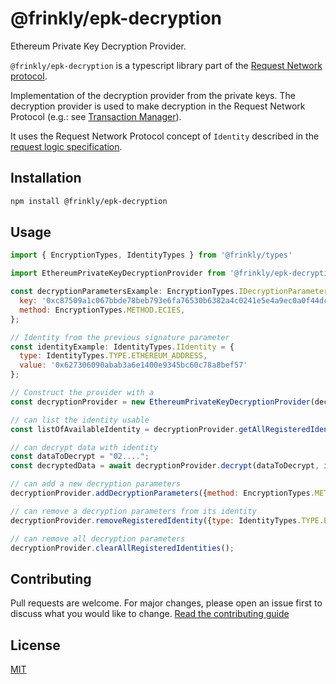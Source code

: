 # @frinkly/epk-decryption

Ethereum Private Key Decryption Provider.

`@frinkly/epk-decryption` is a typescript library part of the [Request Network protocol](https://github.com/RequestNetwork/requestNetwork).

Implementation of the decryption provider from the private keys.
The decryption provider is used to make decryption in the Request Network Protocol (e.g.: see [Transaction Manager](/packages/transaction-manager)).

It uses the Request Network Protocol concept of `Identity` described in the [request logic specification](/packages/request-logic/specs/request-logic-specification.md).

## Installation

```bash
npm install @frinkly/epk-decryption
```

## Usage

```javascript
import { EncryptionTypes, IdentityTypes } from '@frinkly/types'

import EthereumPrivateKeyDecryptionProvider from '@frinkly/epk-decryption'

const decryptionParametersExample: EncryptionTypes.IDecryptionParameters = {
  key: '0xc87509a1c067bbde78beb793e6fa76530b6382a4c0241e5e4a9ec0a0f44dc0d3',
  method: EncryptionTypes.METHOD.ECIES,
};

// Identity from the previous signature parameter
const identityExample: IdentityTypes.IIdentity = {
  type: IdentityTypes.TYPE.ETHEREUM_ADDRESS,
  value: '0x627306090abab3a6e1400e9345bc60c78a8bef57'
};

// Construct the provider with a
const decryptionProvider = new EthereumPrivateKeyDecryptionProvider(decryptionParametersExample);

// can list the identity usable
const listOfAvailableIdentity = decryptionProvider.getAllRegisteredIdentities(); // [identityExample]

// can decrypt data with identity
const dataToDecrypt = "02....";
const decryptedData = await decryptionProvider.decrypt(dataToDecrypt, identityExample); // "Decrypted data..."

// can add a new decryption parameters
decryptionProvider.addDecryptionParameters({method: EncryptionTypes.METHOD.ECIES, key: ...});

// can remove a decryption parameters from its identity
decryptionProvider.removeRegisteredIdentity({type: IdentityTypes.TYPE.ETHEREUM_ADDRESS, value: ...});

// can remove all decryption parameters
decryptionProvider.clearAllRegisteredIdentities();
```

## Contributing

Pull requests are welcome. For major changes, please open an issue first to discuss what you would like to change.
[Read the contributing guide](/CONTRIBUTING.md)

## License

[MIT](/LICENSE)
